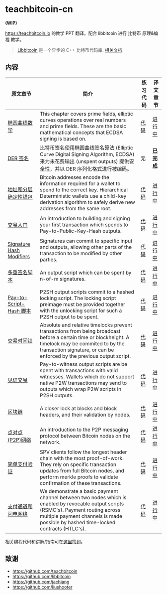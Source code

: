 # teachbitcoin-cn

__(WIP)__

https://teachbitcoin.io 的教学 PPT 翻译。配合 libbitcoin 进行 比特币 原理&编程 教学。

> [Libbitcoin](https://github.com/libbitcoin/libbitcoin-system) 是一个异步的 C++ 比特币代码库. [相关文档](https://github.com/jachiang/LibbitcoinDocumentation).

## 内容
| 原文章节 | 简介 | 练习代码 | 译文章节 |
| - | - | - | - |
| [椭圆曲线数学](https://teachbitcoin.io/presentations/ec_math.html) | This chapter covers prime fields, elliptic curves operations over real numbers and prime fields. These are the basic mathematical concepts that ECDSA signing is based on. | [代码](https://github.com/teachbitcoin/code-demos/tree/master/00_ec_math) | [进行中](https://chrislinn.github.io/teachbitcoin-cn/ec_math.html) |
| [DER 签名](https://teachbitcoin.io/presentations/ecdsa.html) | 比特币签名使用椭圆曲线签名算法 (Elliptic Curve Digital Signing Algorithm, ECDSA) 来为未花费输出 (unspent outputs) 提供安全性，并以 DER 序列化格式进行被编码。 | 无 | [__已完成__](https://chrislinn.github.io/teachbitcoin-cn/ecdsa.html) |
| [地址和分层确定性钱包](https://teachbitcoin.io/presentations/walltes.html) | Bitcoin addresses encode the information required for a wallet to spend to the correct key. Hierarchical Deterministic wallets use a child-key derivation algorithm to safely derive new addresses from the same root. | [代码](https://github.com/teachbitcoin/code-demos/tree/master/02_addresses_hd_wallets) | [进行中](https://chrislinn.github.io/teachbitcoin-cn/walltes.html) |
| [交易入门](https://teachbitcoin.io/presentations/transaction_build.html) | An introduction to building and signing your first transaction which spends to Pay-to-Public-Key-Hash outputs. | [代码](https://github.com/teachbitcoin/code-demos/tree/master/03_transactions_introduction) | [进行中](https://chrislinn.github.io/teachbitcoin-cn/transaction_build.html) |
| [Signature Hash Modifiers](https://teachbitcoin.io/presentations/transaction_sighash.html) | Signatures can commit to specific input and outputs, allowing other parts of the transaction to be modified by other parties. | [代码](https://github.com/teachbitcoin/code-demos/tree/master/04_transactions_sighash_modifiers) | [进行中](https://chrislinn.github.io/teachbitcoin-cn/transaction_sighash.html) |
| [多重签名脚本](https://teachbitcoin.io/presentations/transaction_multisig.html) | An output script which can be spent by n-of-m signatures. | [代码](https://github.com/teachbitcoin/code-demos/tree/master/05_transactions_p2sh_multisig) | [进行中](https://chrislinn.github.io/teachbitcoin-cn/transaction_multisig.html) |
| [Pay-to-Script-Hash 脚本](https://teachbitcoin.io/presentations/transaction_p2sh.html) | P2SH output scripts commit to a hashed locking script. The locking script preimage must be provided together with the unlocking script for such a P2SH output to be spent. | [代码](https://github.com/teachbitcoin/code-demos/tree/master/05_transactions_p2sh_multisig) | [进行中](https://chrislinn.github.io/teachbitcoin-cn/transaction_p2sh.html) |
| [交易时间锁](https://teachbitcoin.io/presentations/transaction_timelocks.html) | Absolute and relative timelocks prevent transactions from being broadcast before a certain time or blockheight. A timelock may be commited to by the transaction signature, or can be enforced by the previous output script. | [代码](https://github.com/teachbitcoin/code-demos/tree/master/06_transactions_timelocks) | [进行中](https://chrislinn.github.io/teachbitcoin-cn/transaction_timelocks.html) |
| [见证交易](https://teachbitcoin.io/presentations/transaction_witness.html) | Pay-to-witness output scripts are be spent with transactions with valid witnesses. Wallets which do not support native P2W transactions may send to outputs which wrap P2W scripts in P2SH outputs. | [代码](https://github.com/teachbitcoin/code-demos/tree/master/08_transactions_witness) | [进行中](https://chrislinn.github.io/teachbitcoin-cn/transaction_witness.html) |
| [区块链](https://teachbitcoin.io/presentations/blockchain.html) | A closer lock at blocks and block headers, and their validation by nodes. | [代码](https://github.com/teachbitcoin/code-demos/tree/master/09_block_parsing) | [进行中](https://chrislinn.github.io/teachbitcoin-cn/blockchain.html) |
| [点对点(P2P)网络](https://teachbitcoin.io/presentations/p2p.html) | An introduction to the P2P messaging protocol between Bitcoin nodes on the network. | [代码](https://github.com/teachbitcoin/code-demos/tree/master/10_p2p) | [进行中](https://chrislinn.github.io/teachbitcoin-cn/p2p.html) |
| [简单支付验证](https://teachbitcoin.io/presentations/spv.html) | SPV clients follow the longest header chain with the most proof-of-work. They rely on specific transaction updates from full Bitcoin nodes, and perform merkle proofs to validate confirmation of these transactions. | [代码](https://github.com/teachbitcoin/code-demos/tree/master/11_simplified_payment_verification) | [进行中](https://chrislinn.github.io/teachbitcoin-cn/spv.html) |
| [支付通道和闪电网络](https://teachbitcoin.io/presentations/payment_channels.html) | We demonstrate a basic payment channel between two nodes which is enabled by revocable output scripts (RSMC's). Payment routing across multiple payment channels is made possible by hashed time-locked contracts (HTLC's). | [代码](https://github.com/teachbitcoin/code-demos/tree/master/12_payment_channels) | [进行中](https://chrislinn.github.io/teachbitcoin-cn/payment_channels.html) |

相关编程代码和讲解/指南可在[这里](https://github.com/teachbitcoin/code-demos)找到。

## 致谢
+ https://github.com/teachbitcoin
+ https://github.com/libbitcoin
+ https://github.com/jachiang
+ https://github.com/liushooter
